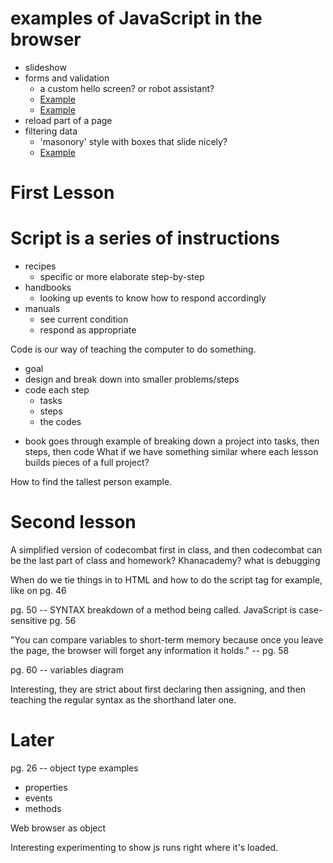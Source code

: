# examples of JavaScript in the browser

* slideshow
* forms and validation
  * a custom hello screen? or robot assistant?
  * [Example](http://tympanus.net/Development/FullscreenForm/)
  * [Example](http://tympanus.net/Development/MinimalForm/)
* reload part of a page
* filtering data
  * 'masonory' style with boxes that slide nicely?
  * [Example](http://tympanus.net/Blueprints/FilterableProductGrid/)

# First Lesson

# Script is a series of instructions
* recipes
  * specific or more elaborate step-by-step
* handbooks
  * looking up events to know how to respond accordingly
* manuals
  * see current condition
  * respond as appropriate

Code is our way of teaching the computer to do something.
* goal
* design and break down into smaller problems/steps
* code each step
  - tasks
  - steps
  - the codes

- book goes through example of breaking down a project into tasks, then steps, then code
What if we have something similar where each lesson builds pieces of a full project?

How to find the tallest person example.


# Second lesson
A simplified version of codecombat first in class, and then codecombat can be the last part of class and homework?
Khanacademy?
what is debugging



When do we tie things in to HTML and how to do the script tag for example, like on pg. 46

pg. 50 -- SYNTAX breakdown of a method being called.
JavaScript is case-sensitive
pg. 56

"You can compare variables to short-term memory because once you leave the page, the browser will forget any information it holds." -- pg. 58

pg. 60 -- variables diagram

Interesting, they are strict about first declaring then assigning, and then teaching the regular syntax as the shorthand later one.






# Later
pg. 26 -- object type examples
  * properties
  * events
  * methods

Web browser as object

Interesting experimenting to show js runs right where it's loaded.
